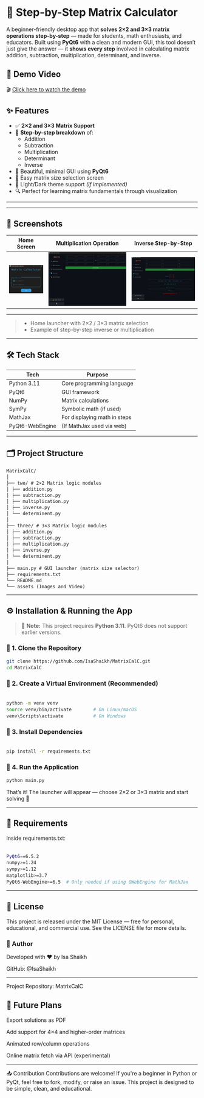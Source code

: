 # 🧮 Step-by-Step Matrix Calculator

A beginner-friendly desktop app that **solves 2×2 and 3×3 matrix operations step-by-step** — made for students, math enthusiasts, and educators. Built using **PyQt6** with a clean and modern GUI, this tool doesn’t just give the answer — it **shows every step** involved in calculating matrix addition, subtraction, multiplication, determinant, and inverse.

## 🎥 Demo Video

🎬 [Click here to watch the demo](assets/demo.mp4)




## ✨ Features

- ✅ **2×2 and 3×3 Matrix Support**
- 🧠 **Step-by-step breakdown** of:
  - Addition
  - Subtraction
  - Multiplication
  - Determinant
  - Inverse
- 🎨 Beautiful, minimal GUI using **PyQt6**
- 🎯 Easy matrix size selection screen
- 🌙 Light/Dark theme support *(if implemented)*
- 🔍 Perfect for learning matrix fundamentals through visualization

---

---

## 📸 Screenshots

| Home Screen | Multiplication Operation | Inverse Step-by-Step            |
|-------------|--------------------------|---------------------------------|
| ![Home](assets/1.png) | ![Inverse](assets/2.png) | ![Multiplication](assets/3.png) |

---
> - Home launcher with 2×2 / 3×3 matrix selection
> - Example of step-by-step inverse or multiplication

---

## 🛠️ Tech Stack

| Tech        | Purpose                        |
|-------------|--------------------------------|
| Python 3.11 | Core programming language      |
| PyQt6       | GUI framework                  |
| NumPy       | Matrix calculations            |
| SymPy       | Symbolic math (if used)        |
| MathJax     | For displaying math in steps   |
| PyQt6-WebEngine | (If MathJax used via web)  |

---

## 🗂️ Project Structure
```
MatrixCalC/
│
├── two/ # 2×2 Matrix logic modules
│ ├── addition.py
│ ├── subtraction.py
│ ├── multiplication.py
│ ├── inverse.py
│ └── determinent.py
│
├── three/ # 3×3 Matrix logic modules
│ ├── addition.py
│ ├── subtraction.py
│ ├── multiplication.py
│ ├── inverse.py
│ └── determinent.py
│
├── main.py # GUI launcher (matrix size selector)
├── requirements.txt
└── README.md
└── assets (Images and Video)

```
---

## ⚙️ Installation & Running the App

> 🔴 **Note:** This project requires **Python 3.11**. PyQt6 does not support earlier versions.

### 🔹 1. Clone the Repository

```bash
git clone https://github.com/IsaShaikh/MatrixCalC.git
cd MatrixCalC
```

### 🔹 2. Create a Virtual Environment (Recommended)
```bash

python -m venv venv
source venv/bin/activate        # On Linux/macOS
venv\Scripts\activate           # On Windows
```

### 🔹 3. Install Dependencies
```bash

pip install -r requirements.txt
```

### 🔹 4. Run the Application

```bash
python main.py
```
That’s it! The launcher will appear — choose 2×2 or 3×3 matrix and start solving 📐

---
## 📄 Requirements
Inside requirements.txt:

```bash

PyQt6==6.5.2
numpy>=1.24
sympy>=1.12
matplotlib>=3.7
PyQt6-WebEngine>=6.5  # Only needed if using QWebEngine for MathJax
```
---
## 📜 License
This project is released under the MIT License — free for personal, educational, and commercial use. See the LICENSE file for more details.

### ‍🙋 Author
Developed with ❤️ by Isa Shaikh

GitHub: @IsaShaikh

---
Project Repository: MatrixCalC


## 📌 Future Plans
 Export solutions as PDF

 Add support for 4×4 and higher-order matrices

 Animated row/column operations

 Online matrix fetch via API (experimental)

---
📥 Contribution
Contributions are welcome! If you're a beginner in Python or PyQt, feel free to fork, modify, or raise an issue. This project is designed to be simple, clean, and educational.


